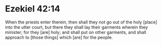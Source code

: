 # Ezekiel 42:14

When the priests enter therein, then shall they not go out of the holy [place] into the utter court, but there they shall lay their garments wherein they minister; for they [are] holy; and shall put on other garments, and shall approach to [those things] which [are] for the people.